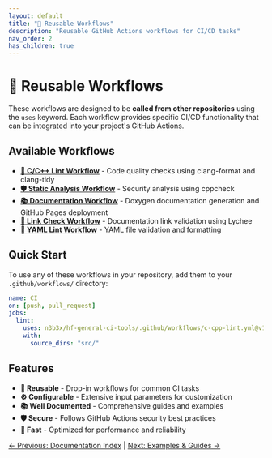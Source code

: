 ```yaml
---
layout: default
title: "🔄 Reusable Workflows"
description: "Reusable GitHub Actions workflows for CI/CD tasks"
nav_order: 2
has_children: true
---
```


# 🔄 Reusable Workflows

These workflows are designed to be **called from other repositories** using the `uses` keyword. Each workflow provides specific CI/CD functionality that can be integrated into your project's GitHub Actions.

## Available Workflows

- **[🔧 C/C++ Lint Workflow](lint-workflow.md)** - Code quality checks using clang-format and clang-tidy
- **[🛡️ Static Analysis Workflow](static-analysis-workflow.md)** - Security analysis using cppcheck
- **[📚 Documentation Workflow](docs-workflow.md)** - Doxygen documentation generation and GitHub Pages deployment
- **[🔗 Link Check Workflow](link-check-workflow.md)** - Documentation link validation using Lychee
- **[📝 YAML Lint Workflow](yamllint-workflow.md)** - YAML file validation and formatting

## Quick Start

To use any of these workflows in your repository, add them to your `.github/workflows/` directory:

```yaml
name: CI
on: [push, pull_request]
jobs:
  lint:
    uses: n3b3x/hf-general-ci-tools/.github/workflows/c-cpp-lint.yml@v1
    with:
      source_dirs: "src/"
```

## Features

- **🔄 Reusable** - Drop-in workflows for common CI tasks
- **⚙️ Configurable** - Extensive input parameters for customization
- **📚 Well Documented** - Comprehensive guides and examples
- **🛡️ Secure** - Follows GitHub Actions security best practices
- **🚀 Fast** - Optimized for performance and reliability

[← Previous: Documentation Index](index.md) | [Next: Examples & Guides →](examples-guides.md)
